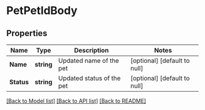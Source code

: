 # PetPetIdBody

## Properties
Name | Type | Description | Notes
------------ | ------------- | ------------- | -------------
**Name** | **string** | Updated name of the pet | [optional] [default to null]
**Status** | **string** | Updated status of the pet | [optional] [default to null]

[[Back to Model list]](../README.md#documentation-for-models) [[Back to API list]](../README.md#documentation-for-api-endpoints) [[Back to README]](../README.md)

